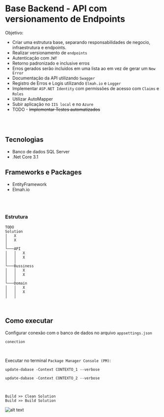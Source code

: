 # Base Backend - API com versionamento de Endpoints

Objetivo:
- Criar uma estrutura base, separando responsabilidades de negocio, infraestrutura e endpoints.
- Realizar versionamento de `endpoints`
- Autenticação com `JWT`
- Retorno padronizado e inclusive erros
- Erros gerados serão incluidos em uma lista ao em vez de gerar um `New Error`
- Documentação da API utilizando `Swagger`
- Registro de Erros e Logis utilizando `Elmah.io` e `Logger`
- Implementar `ASP.NET Identity` com permissões de acesso com `Claims` e `Roles`
- Utilizar AutoMapper
- Subir aplicação no `IIS local` e no `Azure`
- TODO - ~~Implementar Testes automatizados~~

<br/>
<br/>

## Tecnologias
- Banco de dados SQL Server
- .Net Core 3.1

## Frameworks e Packages
- EntityFramework
- Elmah.io

<br/>
<br/>

### Estrutura

```
TODO
Solution 
│   X
│   X
│
└───API
│   │   X
│   │   X
│   │
└───Bussiness
│   │   X
│   │   X
│   │
└───Domain
│   │   X
│   │   X
│   │

```

<br>

## Como executar

Configurar conexão com o banco de dados no arquivo `appsettings.json`


```
conection
```

<br>

Executar no terminal `Package Manager Console (PM)`:
<br>

```
update-dabase -Context CONTEXTO_1 --verbose
```

```
update-dabase -Context CONTEXTO_2 --verbose
```
<br>

`Build >> Clean Solution`
<br>
`Build >> Build Solution`


![alt text](https://github.com/cleberspirlandeli/versionamento-api/blob/master/images/elmah.png)
